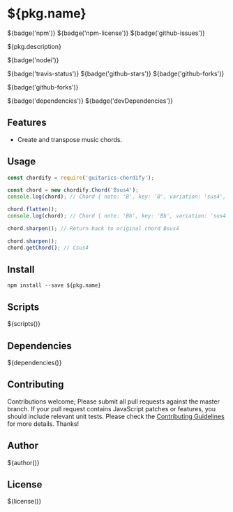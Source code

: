 # ${pkg.name}

${badge('npm')} ${badge('npm-license')} ${badge('github-issues')}

${pkg.description}

${badge('nodei')}

${badge('travis-status')}
${badge('github-stars')}
${badge('github-forks')}

${badge('github-forks')}

${badge('dependencies')}
${badge('devDependencies')}

## Features

- Create and transpose music chords.

## Usage

```js
const chordify = require('guitarics-chordify');

const chord = new chordify.Chord('Bsus4');
console.log(chord); // Chord { note: 'B', key: 'B', variation: 'sus4', isSharpKey: true }

chord.flatten();
console.log(chord); // Chord { note: 'Bb', key: 'Bb', variation: 'sus4', isSharpKey: false }

chord.sharpen(); // Return back to original chord Bsus4

chord.sharpen();
chord.getChord(); // Csus4
```

## Install

`npm install --save ${pkg.name}`


## Scripts

${scripts()}

## Dependencies

${dependencies()}

## Contributing

Contributions welcome; Please submit all pull requests against the master branch. If your pull request contains JavaScript patches or features, you should include relevant unit tests. Please check the [Contributing Guidelines](contributng.md) for more details. Thanks!

## Author

${author()}

## License

${license()}